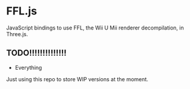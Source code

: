 # FFL.js
JavaScript bindings to use FFL, the Wii U Mii renderer decompilation, in Three.js.

## TODO!!!!!!!!!!!!!!
* Everything

Just using this repo to store WIP versions at the moment.
